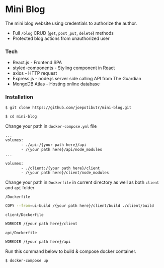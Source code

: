 # Mini Blog


The mini blog website using credentials to authorize the author.

  - Full `/blog` CRUD (`get`, `post` ,`put`, `delete`) methods
  - Protected blog actions from unauthorized user

### Tech
* React.js - Frontend SPA
* styled-components - Styling component in React
* axios - HTTP request
* Express.js - node.js server side calling API from The Guardian
* MongoDB Atlas - Hosting online database

### Installation

```bash
$ git clone https://github.com/joepotibutr/mini-blog.git

$ cd mini-blog
```

Change your path in `docker-compose.yml` file

```bash
...
volumes:
       - ./api:/{your path here}/api
       - /{your path here}/api/node_modules
...

volumes:
       - ./client:/{your path here}/client
       - /{your path here}/client/node_modules

```

Change your path in `Dockerfile` in current directory as well as both `client` and `api` folder 

`/Dockerfile`

```bash
COPY --from=ui-build /{your path here}/client/build ./client/build

```

`client/Dockerfile`
```bash
WORKDIR /{your path here}/client
```

`api/Dockerfile`
```bash
WORKDIR /{your path here}/api
```

Run this command below to build & compose docker container.

```sh
$ docker-compose up
```
